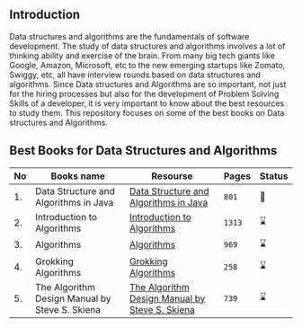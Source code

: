 ## Introduction 
Data structures and algorithms are the fundamentals of software development. The study of data structures and algorithms involves a lot of thinking ability and exercise of the brain. From many big tech giants like Google, Amazon, Microsoft, etc to the new emerging startups like Zomato, Swiggy, etc, all have interview rounds based on data structures and algorithms. Since Data structures and Algorithms are so important, not just for the hiring processes but also for the development of Problem Solving Skills of a developer, it is very important to know about the best resources to study them. This repository focuses on some of the best books on Data structures and Algorithms.

## Best Books for Data Structures and Algorithms
|No|Books name|Resourse|Pages|Status|
|---|---|---|----|---|
|1.|Data Structure and Algorithms in Java |[Data Structure and Algorithms in Java ](https://github.com/abbos0123/Algorithms-and-System-Design-FAANG/tree/main/Books/Data%20Structure%20and%20Algorithms%20in%20Java)|```801```|:book:|
|2.|Introduction to Algorithms|[Introduction to Algorithms](https://github.com/abbos0123/Algorithms-and-System-Design-FAANG/tree/main/Books/Introduction%20to%20Algorithms)|```1313```|:hourglass:|
|3.|Algorithms|[Algorithms](https://github.com/abbos0123/Algorithms-and-System-Design-FAANG/tree/main/Books/Algorithms)|```969```|:hourglass:|
|4.|Grokking Algorithms|[Grokking Algorithms](https://github.com/abbos0123/Algorithms-and-System-Design-FAANG/tree/main/Books/Grokking%20Algorithms)|```258```|:hourglass:|
|5.|The Algorithm Design Manual by Steve S. Skiena|[The Algorithm Design Manual by Steve S. Skiena](https://github.com/abbos0123/Algorithms-and-System-Design-FAANG/tree/main/Books/The%20Algorithm%20Design%20Manual%20by%20Steve%20S.%20Skiena)|```739```|:hourglass:|
